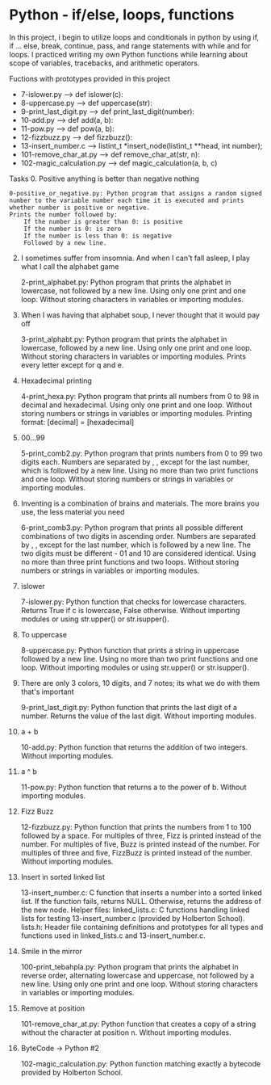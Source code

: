 # Python - if/else, loops, functions

In this project, i begin to utilize loops and conditionals in python by using if, if ... else, break, continue, pass, and range statements with while and for loops. I practiced writing my own Python functions while learning about scope of variables, tracebacks, and arithmetic operators.

Fuctions with prototypes provided in this project

- 7-islower.py --> def islower(c):
- 8-uppercase.py --> def uppercase(str):
- 9-print_last_digit.py --> def print_last_digit(number):
- 10-add.py --> def add(a, b):
- 11-pow.py --> def pow(a, b):
- 12-fizzbuzz.py --> def fizzbuzz():
- 13-insert_number.c --> listint_t *insert_node(listint_t **head, int number);
- 101-remove_char_at.py --> def remove_char_at(str, n):
- 102-magic_calculation.py --> def magic_calculation(a, b, c)

Tasks
0. Positive anything is better than negative nothing

    0-positive_or_negative.py: Python program that assigns a random signed number to the variable number each time it is executed and prints whether number is positive or negative.
    Prints the number followed by:
        If the number is greater than 0: is positive
        If the number is 0: is zero
        If the number is less than 0: is negative
        Followed by a new line.



2. I sometimes suffer from insomnia. And when I can't fall asleep, I play what I call the alphabet game

    2-print_alphabet.py: Python program that prints the alphabet in lowercase, not followed by a new line.
    Using only one print and one loop.
    Without storing characters in variables or importing modules.

3. When I was having that alphabet soup, I never thought that it would pay off

    3-print_alphabt.py: Python program that prints the alphabet in lowercase, followed by a new line.
    Using only one print and one loop.
    Without storing characters in variables or importing modules.
    Prints every letter except for q and e.

4. Hexadecimal printing

    4-print_hexa.py: Python program that prints all numbers from 0 to 98 in decimal and hexadecimal.
    Using only one print and one loop.
    Without storing numbers or strings in variables or importing modules.
    Printing format: [decimal] = [hexadecimal]

5. 00...99

    5-print_comb2.py: Python program that prints numbers from 0 to 99 two digits each.
    Numbers are separated by , , except for the last number, which is followed by a new line.
    Using no more than two print functions and one loop.
    Without storing numbers or strings in variables or importing modules.

6. Inventing is a combination of brains and materials. The more brains you use, the less material you need

    6-print_comb3.py: Python program that prints all possible different combinations of two digits in ascending order.
    Numbers are separated by , , except for the last number, which is followed by a new line.
    The two digits must be different - 01 and 10 are considered identical.
    Using no more than three print functions and two loops.
    Without storing numbers or strings in variables or importing modules.

7. islower

    7-islower.py: Python function that checks for lowercase characters.
    Returns True if c is lowercase, False otherwise.
    Without importing modules or using str.upper() or str.isupper().

8. To uppercase

    8-uppercase.py: Python function that prints a string in uppercase followed by a new line.
    Using no more than two print functions and one loop.
    Without importing modules or using str.upper() or str.isupper().

9. There are only 3 colors, 10 digits, and 7 notes; its what we do with them that's important

    9-print_last_digit.py: Python function that prints the last digit of a number.
    Returns the value of the last digit.
    Without importing modules.

10. a + b

    10-add.py: Python function that returns the addition of two integers.
    Without importing modules.

11. a ^ b

    11-pow.py: Python function that returns a to the power of b.
    Without importing modules.

12. Fizz Buzz

    12-fizzbuzz.py: Python function that prints the numbers from 1 to 100 followed by a space.
    For multiples of three, Fizz is printed instead of the number.
    For multiples of five, Buzz is printed instead of the number.
    For multiples of three and five, FizzBuzz is printed instead of the number.
    Without importing modules.

13. Insert in sorted linked list

    13-insert_number.c: C function that inserts a number into a sorted linked list.
    If the function fails, returns NULL.
    Otherwise, returns the address of the new node.
    Helper files:
        linked_lists.c: C functions handling linked lists for testing 13-insert_number.c (provided by Holberton School).
        lists.h: Header file containing definitions and prototypes for all types and functions used in linked_lists.c and 13-insert_number.c.

14. Smile in the mirror

    100-print_tebahpla.py: Python program that prints the alphabet in reverse order, alternating lowercase and uppercase, not followed by a new line.
    Using only one print and one loop.
    Without storing characters in variables or importing modules.

15. Remove at position

    101-remove_char_at.py: Python function that creates a copy of a string without the character at position n.
    Without importing modules.

16. ByteCode -> Python #2

    102-magic_calculation.py: Python function matching exactly a bytecode provided by Holberton School.


